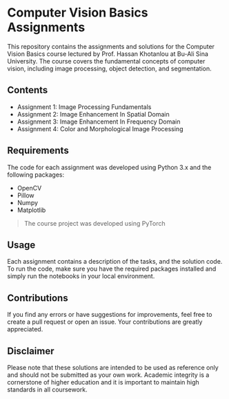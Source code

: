 # Computer Vision Basics Assignments
This repository contains the assignments and solutions for the Computer Vision Basics course lectured by Prof. Hassan Khotanlou at Bu-Ali Sina University. The course covers the fundamental concepts of computer vision, including image processing, object detection, and segmentation.

## Contents
- Assignment 1: Image Processing Fundamentals
- Assignment 2: Image Enhancement In Spatial Domain
- Assignment 3: Image Enhancement In Frequency Domain
- Assignment 4: Color and Morphological Image Processing

## Requirements
The code for each assignment was developed using Python 3.x and the following packages:
- OpenCV
- Pillow
- Numpy
- Matplotlib

> The course project was developed using PyTorch
## Usage
Each assignment contains a description of the tasks, and the solution code. To run the code, make sure you have the required packages installed and simply run the notebooks in your local environment.

## Contributions
If you find any errors or have suggestions for improvements, feel free to create a pull request or open an issue. Your contributions are greatly appreciated.

## Disclaimer
Please note that these solutions are intended to be used as reference only and should not be submitted as your own work. Academic integrity is a cornerstone of higher education and it is important to maintain high standards in all coursework.
